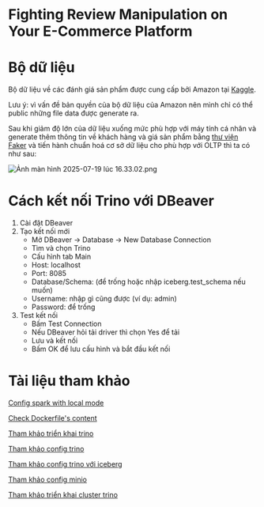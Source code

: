 # Fighting Review Manipulation on Your E-Commerce Platform

# Bộ dữ liệu
Bộ dữ liệu về các đánh giá sản phẩm được cung cấp bởi Amazon tại [Kaggle](https://www.kaggle.com/datasets/cynthiarempel/amazon-us-customer-reviews-dataset?select=amazon_reviews_us_Grocery_v1_00.tsv). 

Lưu ý: vì vấn đề bản quyền của bộ dữ liệu của Amazon nên mình chỉ có thể public những file data được generate ra.

Sau khi giảm độ lớn của dữ liệu xuống mức phù hợp với máy tính cá nhân và generate thêm thông tin về khách hàng và giá sản phẩm bằng [thư viện Faker](https://faker.readthedocs.io/en/master/index.html) và tiến hành chuẩn hoá cơ sở dữ liệu cho phù hợp với OLTP thì ta có như sau:

![Ảnh màn hình 2025-07-19 lúc 16.33.02.png](https://github.com/user-attachments/assets/8f23d828-910e-4239-8b98-43895d368bcf)

# Cách kết nối Trino với DBeaver
1. Cài đặt DBeaver
2. Tạo kết nối mới
   - Mở DBeaver → Database → New Database Connection
   - Tìm và chọn Trino
   - Cấu hình tab Main
   - Host: localhost
   - Port: 8085
   - Database/Schema: (để trống hoặc nhập iceberg.test_schema nếu muốn)
   - Username: nhập gì cũng được (ví dụ: admin)
   - Password: để trống
3. Test kết nối
   - Bấm Test Connection
   - Nếu DBeaver hỏi tải driver thì chọn Yes để tải
   - Lưu và kết nối
   - Bấm OK để lưu cấu hình và bắt đầu kết nối

# Tài liệu tham khảo

[Config spark with local mode](https://www.linkedin.com/pulse/creating-local-data-lakehouse-using-alex-merced/)

[Check Dockerfile's content](https://hub.docker.com/layers/alexmerced/spark33-notebook/latest/images/sha256-3c83b5963a633430a48628bd7695893d167de661b371dc15356474f4ec878e1f)

[Tham khảo triển khai trino](https://trino.io/docs/current/installation/containers.html)

[Tham khảo config trino](https://projectnessie.org/iceberg/trino.html)

[Tham khảo config trino với iceberg](https://trino.io/docs/current/connector/iceberg.html)

[Tham khảo config minio](https://trino.io/docs/current/object-storage/file-system-s3.html)

[Tham khảo triển khai cluster trino](https://trino.io/docs/current/installation/deployment.html)